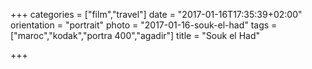 +++
categories = ["film","travel"]
date = "2017-01-16T17:35:39+02:00"
orientation = "portrait"
photo = "2017-01-16-souk-el-had"
tags = ["maroc","kodak","portra 400","agadir"]
title = "Souk el Had"

+++
